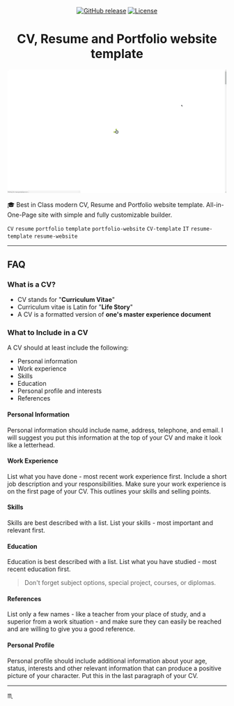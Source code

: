 <p align="center">
  <a href="https://github.com/tbaltrushaitis/cv/releases"><img src="https://img.shields.io/github/release/tbaltrushaitis/cv.svg?style=flat" alt="GitHub release"></a>
  <a href="https://github.com/tbaltrushaitis/cv/blob/master/LICENSE"><img src="https://img.shields.io/badge/license-MIT-green.svg?style=flat" alt="License"></a>
  <!--/ <img src="https://img.shields.io/david/tbaltrushaitis/cv.svg" alt="Dependencies"> /-->
</p>

<p align="center">
  <h1 align="center">CV, Resume and Portfolio website template</h1>
</p>

<p align="center">
  <a href="http://bit.ly/tomascv?ref=readme">
    <img src="assets/img/cv-demo-01.gif" max-width="640px" max-height="360px" alt="Modern CV, Resume and Portfolio website template" />
  </a>
</p>
<!--/
/-->

<!-- # Best-in-Class modern CV, Resume and Portfolio # -->

:mortar_board: Best in Class modern CV, Resume and Portfolio website template.
All-in-One-Page site with simple and fully customizable builder.

`CV` `resume` `portfolio` `template` `portfolio-website` `CV-template` `IT` `resume-template` `resume-website`

---

## FAQ ##

### What is a CV? ###
- CV stands for "**Curriculum Vitae**"
- Curriculum vitae is Latin for "**Life Story**"
- A CV is a formatted version of **one's master experience document**

### What to Include in a CV ###
A CV should at least include the following:
- Personal information
- Work experience
- Skills
- Education
- Personal profile and interests
- References

#### Personal Information ####
Personal information should include name, address, telephone, and email. I will suggest you put this information at the top of your CV and make it look like a letterhead.

#### Work Experience ####
List what you have done - most recent work experience first.
Include a short job description and your responsibilities.
Make sure your work experience is on the first page of your CV. This outlines your skills and selling points.

#### Skills ####
Skills are best described with a list.
List your skills - most important and relevant first.

#### Education ####
Education is best described with a list.
List what you have studied - most recent education first.
> Don't forget subject options, special project, courses, or diplomas.

#### References ####
List only a few names - like a teacher from your place of study, and a superior from a work situation - and make sure they can easily be reached and are willing to give you a good reference.

#### Personal Profile ####
Personal profile should include additional information about your age, status, interests and other relevant information that can produce a positive picture of your character. Put this in the last paragraph of your CV.

---

:scorpius:

[CV]: http://bit.ly/tomascv?ref_domain=github.com&ref_section=docs&ref_file=FAQ
